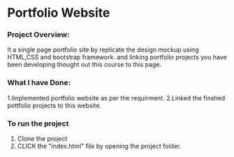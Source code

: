 #  Portfolio Website

### Project Overview:

   It a single page portfolio site by replicate the design mockup using HTML,CSS and  bootstrap framework. and linking portfolio projects  you have been developing thought out this course to this page.

### What I have Done:

1.Implemented portfolio website  as per the requirment. 
2.Linked the finshed pottfolio projects to this website.

### To run the  project
 
1. Clone the project  
2. CLICK the "index.html" file by opening the project folder.
